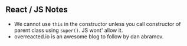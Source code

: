 ## React / JS Notes

- We cannot use `this` in the constructor unless you call constructor of parent class using `super()`. JS wont' allow it.
- overreacted.io is an awesome blog to follow by dan abramov.
<!--stackedit_data:
eyJoaXN0b3J5IjpbMTc0MTAzODc4OCwxMTQ5NjA1OTE1LDk0ND
AwMzYyNywxMTQ5NjA1OTE1LDk0NDAwMzYyN119
-->